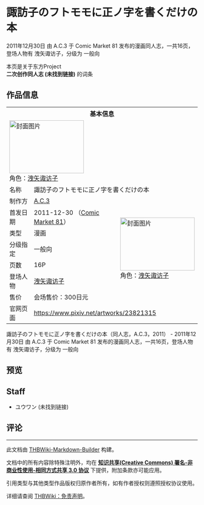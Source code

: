# 諏訪子のフトモモに正ノ字を書くだけの本

<!-- source html: G:\repos\THBWiki-Markdown-Builder\THBWikiMarkdown\Temp\main\a\a1\ns0%3A%E8%AB%8F%E8%A8%AA%E5%AD%90%E3%81%AE%E3%83%95%E3%83%88%E3%83%A2%E3%83%A2%E3%81%AB%E6%AD%A3%E3%83%8E%E5%AD%97%E3%82%92%E6%9B%B8%E3%81%8F%E3%81%A0%E3%81%91%E3%81%AE%E6%9C%AC.html -->

2011年12月30日 由 A.C.3 于 Comic Market 81 发布的漫画同人志，一共16页，登场人物有 洩矢诹访子，分级为 一般向

本页是关于东方Project  
 **二次创作同人志 (未找到链接)** 的词条
## 作品信息

<table><tbody><tr><th colspan="3">基本信息</th></tr><tr><td class="cover-artwork-mobile" colspan="2"><a href="./文件-諏訪子のフトモモに正ノ字を書くだけの本封面.jpg.md" class="image" title="封面图片"><img alt="封面图片" src="https://upload.thwiki.cc/thumb/9/95/%E8%AB%8F%E8%A8%AA%E5%AD%90%E3%81%AE%E3%83%95%E3%83%88%E3%83%A2%E3%83%A2%E3%81%AB%E6%AD%A3%E3%83%8E%E5%AD%97%E3%82%92%E6%9B%B8%E3%81%8F%E3%81%A0%E3%81%91%E3%81%AE%E6%9C%AC%E5%B0%81%E9%9D%A2.jpg/196px-%E8%AB%8F%E8%A8%AA%E5%AD%90%E3%81%AE%E3%83%95%E3%83%88%E3%83%A2%E3%83%A2%E3%81%AB%E6%AD%A3%E3%83%8E%E5%AD%97%E3%82%92%E6%9B%B8%E3%81%8F%E3%81%A0%E3%81%91%E3%81%AE%E6%9C%AC%E5%B0%81%E9%9D%A2.jpg" decoding="async" loading="lazy" width="196" height="139" srcset="https://upload.thwiki.cc/thumb/9/95/%E8%AB%8F%E8%A8%AA%E5%AD%90%E3%81%AE%E3%83%95%E3%83%88%E3%83%A2%E3%83%A2%E3%81%AB%E6%AD%A3%E3%83%8E%E5%AD%97%E3%82%92%E6%9B%B8%E3%81%8F%E3%81%A0%E3%81%91%E3%81%AE%E6%9C%AC%E5%B0%81%E9%9D%A2.jpg/294px-%E8%AB%8F%E8%A8%AA%E5%AD%90%E3%81%AE%E3%83%95%E3%83%88%E3%83%A2%E3%83%A2%E3%81%AB%E6%AD%A3%E3%83%8E%E5%AD%97%E3%82%92%E6%9B%B8%E3%81%8F%E3%81%A0%E3%81%91%E3%81%AE%E6%9C%AC%E5%B0%81%E9%9D%A2.jpg 1.5x, https://upload.thwiki.cc/thumb/9/95/%E8%AB%8F%E8%A8%AA%E5%AD%90%E3%81%AE%E3%83%95%E3%83%88%E3%83%A2%E3%83%A2%E3%81%AB%E6%AD%A3%E3%83%8E%E5%AD%97%E3%82%92%E6%9B%B8%E3%81%8F%E3%81%A0%E3%81%91%E3%81%AE%E6%9C%AC%E5%B0%81%E9%9D%A2.jpg/392px-%E8%AB%8F%E8%A8%AA%E5%AD%90%E3%81%AE%E3%83%95%E3%83%88%E3%83%A2%E3%83%A2%E3%81%AB%E6%AD%A3%E3%83%8E%E5%AD%97%E3%82%92%E6%9B%B8%E3%81%8F%E3%81%A0%E3%81%91%E3%81%AE%E6%9C%AC%E5%B0%81%E9%9D%A2.jpg 2x" data-file-width="700" data-file-height="496"></a><div class="cover-char">角色：<a href="./洩矢诹访子.md" title="洩矢诹访子">洩矢诹访子</a></div></td>
</tr><tr><td class="label">名称</td><td colspan="2"> 諏訪子のフトモモに正ノ字を書くだけの本 </td></tr><tr><td class="label">制作方</td><td><a href="./A.C.3.md" title="A.C.3">A.C.3</a></td><td class="cover-artwork" rowspan="7" style="min-width:196px;"><a href="./文件-諏訪子のフトモモに正ノ字を書くだけの本封面.jpg.md" class="image" title="封面图片"><img alt="封面图片" src="https://upload.thwiki.cc/thumb/9/95/%E8%AB%8F%E8%A8%AA%E5%AD%90%E3%81%AE%E3%83%95%E3%83%88%E3%83%A2%E3%83%A2%E3%81%AB%E6%AD%A3%E3%83%8E%E5%AD%97%E3%82%92%E6%9B%B8%E3%81%8F%E3%81%A0%E3%81%91%E3%81%AE%E6%9C%AC%E5%B0%81%E9%9D%A2.jpg/196px-%E8%AB%8F%E8%A8%AA%E5%AD%90%E3%81%AE%E3%83%95%E3%83%88%E3%83%A2%E3%83%A2%E3%81%AB%E6%AD%A3%E3%83%8E%E5%AD%97%E3%82%92%E6%9B%B8%E3%81%8F%E3%81%A0%E3%81%91%E3%81%AE%E6%9C%AC%E5%B0%81%E9%9D%A2.jpg" decoding="async" loading="lazy" width="196" height="139" srcset="https://upload.thwiki.cc/thumb/9/95/%E8%AB%8F%E8%A8%AA%E5%AD%90%E3%81%AE%E3%83%95%E3%83%88%E3%83%A2%E3%83%A2%E3%81%AB%E6%AD%A3%E3%83%8E%E5%AD%97%E3%82%92%E6%9B%B8%E3%81%8F%E3%81%A0%E3%81%91%E3%81%AE%E6%9C%AC%E5%B0%81%E9%9D%A2.jpg/294px-%E8%AB%8F%E8%A8%AA%E5%AD%90%E3%81%AE%E3%83%95%E3%83%88%E3%83%A2%E3%83%A2%E3%81%AB%E6%AD%A3%E3%83%8E%E5%AD%97%E3%82%92%E6%9B%B8%E3%81%8F%E3%81%A0%E3%81%91%E3%81%AE%E6%9C%AC%E5%B0%81%E9%9D%A2.jpg 1.5x, https://upload.thwiki.cc/thumb/9/95/%E8%AB%8F%E8%A8%AA%E5%AD%90%E3%81%AE%E3%83%95%E3%83%88%E3%83%A2%E3%83%A2%E3%81%AB%E6%AD%A3%E3%83%8E%E5%AD%97%E3%82%92%E6%9B%B8%E3%81%8F%E3%81%A0%E3%81%91%E3%81%AE%E6%9C%AC%E5%B0%81%E9%9D%A2.jpg/392px-%E8%AB%8F%E8%A8%AA%E5%AD%90%E3%81%AE%E3%83%95%E3%83%88%E3%83%A2%E3%83%A2%E3%81%AB%E6%AD%A3%E3%83%8E%E5%AD%97%E3%82%92%E6%9B%B8%E3%81%8F%E3%81%A0%E3%81%91%E3%81%AE%E6%9C%AC%E5%B0%81%E9%9D%A2.jpg 2x" data-file-width="700" data-file-height="496"></a><div class="cover-char">角色：<a href="./洩矢诹访子.md" title="洩矢诹访子">洩矢诹访子</a></div></td>
</tr><tr><td class="label">首发日期</td><td>2011-12-30&#160;（<a href="/展会作品列表?e=Comic+Market%2381">Comic Market 81</a>）</td></tr><tr><td class="label">类型</td><td>漫画</td></tr><tr><td class="label">分级指定</td><td>一般向</td></tr><tr><td class="label">页数</td><td>16P</td></tr><tr><td class="label">登场人物</td><td><a href="./洩矢诹访子.md" title="洩矢诹访子">洩矢诹访子</a></td></tr><tr><td class="label">售价</td><td>会场售价：300日元</td></tr>
<tr><td class="label">官网页面</td><td colspan="2"><a rel="nofollow" class="external free" href="https://www.pixiv.net/artworks/23821315">https://www.pixiv.net/artworks/23821315</a></td></tr></tbody></table>

諏訪子のフトモモに正ノ字を書くだけの本（同人志，A.C.3，2011） - 2011年12月30日 由 A.C.3 于 Comic Market 81 发布的漫画同人志，一共16页，登场人物有 洩矢诹访子，分级为 一般向
## 预览
## Staff
- ユウワン (未找到链接)

## 评论




---

此文档由 [THBWiki-Markdown-Builder](https://github.com/Delsin-Yu/THBWiki-Markdown-Builder) 构建。

文档中的所有内容除特殊注明外，均在 [**知识共享(Creative Commons) 署名-非商业性使用-相同方式共享 3.0 协议**](https://creativecommons.org/licenses/by-sa/3.0/deed.zh-hans) 下提供，附加条款亦可能应用。

引用类型与其他类型作品版权归原作者所有，如有作者授权则遵照授权协议使用。

详细请查阅 [THBWiki：免责声明](https://thbwiki.cc/THBWiki:%E5%85%8D%E8%B4%A3%E5%A3%B0%E6%98%8E)。

